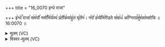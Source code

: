 +++
title = "16_0070 इन्धे राजा"

+++
इ꣣न्धे꣢꣫ राजा꣣ स꣢म꣣र्यो꣡ नमो꣢꣯भि꣣र्य꣢स्य꣣ प्र꣡ती꣢क꣣मा꣡हु꣢तं घृ꣣ते꣡न꣢। न꣡रो꣢ ह꣣व्ये꣡भि꣢रीडते स꣣बा꣢ध꣣ आ꣡ग्निरग्र꣢꣯मु꣣ष꣡सा꣢मशोचि ॥ 16:0070 ॥

<details><summary>मूलम् (VC)</summary>

इ꣣न्धे꣢꣫ राजा꣣ स꣢म꣣र्यो꣡ नमो꣢꣯भि꣣र्य꣢स्य꣣ प्र꣡ती꣢क꣣मा꣡हु꣢तं घृ꣣ते꣡न꣢ । न꣡रो꣢ ह꣣व्ये꣡भि꣢रीडते स꣣बा꣢ध꣡ आ꣡ग्निरग्र꣢꣯मु꣣ष꣡सा꣢मशोचि ॥७०॥
</details>

<details><summary>विस्वर-मूलम् (VC)</summary>

इन्धे राजा समर्यो नमोभिर्यस्य प्रतीकमाहुतं घृतेन । नरो हव्येभिरीडते सबाध आग्निरग्रमुषसामशोचि ॥७०॥
</details>